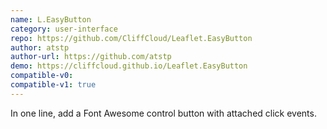 ```yaml
---
name: L.EasyButton
category: user-interface
repo: https://github.com/CliffCloud/Leaflet.EasyButton
author: atstp
author-url: https://github.com/atstp
demo: https://cliffcloud.github.io/Leaflet.EasyButton
compatible-v0:
compatible-v1: true
---
```


In one line, add a Font Awesome control button with attached click events.
